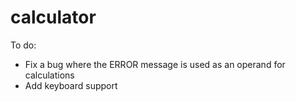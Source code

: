 # calculator

To do:
- Fix a bug where the ERROR message is used as an operand for calculations
- Add keyboard support